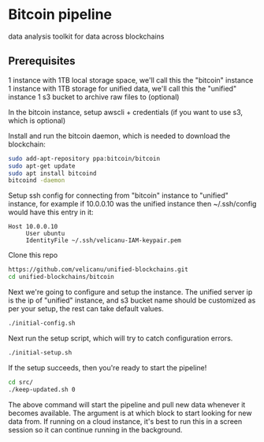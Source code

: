 # Bitcoin pipeline
data analysis toolkit for data across blockchains

## Prerequisites
1 instance with 1TB local storage space, we'll call this the "bitcoin" instance
1 instance with 1TB storage for unified data, we'll call this the "unified" instance
1 s3 bucket to archive raw files to (optional)

In the bitcoin instance, setup awscli + credentials (if you want to use s3, which is optional)

Install and run the bitcoin daemon, which is needed to download the blockchain:
```bash
sudo add-apt-repository ppa:bitcoin/bitcoin
sudo apt-get update
sudo apt install bitcoind
bitcoind -daemon
```

Setup ssh config for connecting from "bitcoin" instance to "unified" instance, for example if 10.0.0.10 was the unified instance then ~/.ssh/config would have this entry in it:
```b
Host 10.0.0.10
     User ubuntu
     IdentityFile ~/.ssh/velicanu-IAM-keypair.pem
```

Clone this repo
```bash
https://github.com/velicanu/unified-blockchains.git
cd unified-blockchains/bitcoin
```

Next we're going to configure and setup the instance. The unified server ip is the ip of "unified" instance, and s3 bucket name should be customized as per your setup, the rest can take default values.

```bash
./initial-config.sh
```

Next run the setup script, which will try to catch configuration errors.

```bash
./initial-setup.sh
```

If the setup succeeds, then you're ready to start the pipeline!

```bash
cd src/
./keep-updated.sh 0
```

The above command will start the pipeline and pull new data whenever it becomes available. The argument is at which block to start looking for new data from. If running on a cloud instance, it's best to run this in a screen session so it can continue running in the background.

